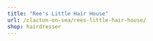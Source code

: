 ```yaml
---
title: "Ree's Little Hair House"
url: /clacton-on-sea/rees-little-hair-house/
shop: hairdresser
---
```

